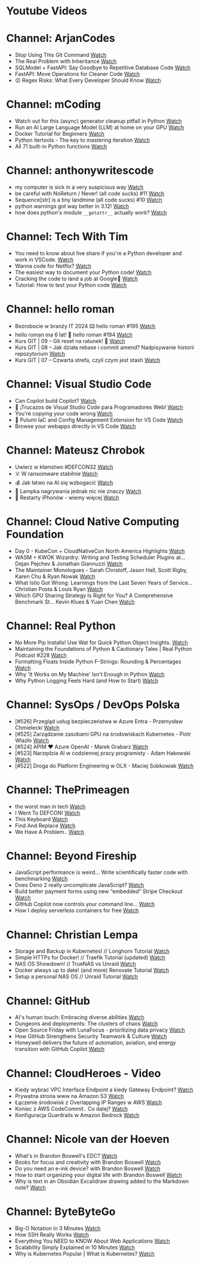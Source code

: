 
Youtube Videos
==============

# Channel: ArjanCodes
  
 - Stop Using This Git Command  [Watch](https://youtu.be/CEaWanW-7cM)  
 - The Real Problem with Inheritance  [Watch](https://youtu.be/M8myswQlF1M)  
 - SQLModel + FastAPI: Say Goodbye to Repetitive Database Code  [Watch](https://youtu.be/GONyd0CUrPc)  
 - FastAPI: Move Operations for Cleaner Code  [Watch](https://youtu.be/Oq8Pp3M7CUQ)  
 - 😣 Regex Risks: What Every Developer Should Know  [Watch](https://youtu.be/nNOvX7Ajscs)
# Channel: mCoding
  
 - Watch out for this (async) generator cleanup pitfall in Python  [Watch](https://youtu.be/N56Jrqc7SBk)  
 - Run an AI Large Language Model (LLM) at home on your GPU  [Watch](https://youtu.be/RejIVgfER-4)  
 - Docker Tutorial for Beginners  [Watch](https://youtu.be/b0HMimUb4f0)  
 - Python itertools - The key to mastering iteration  [Watch](https://youtu.be/1p7xa_BHYDs)  
 - All 71 built-in Python functions  [Watch](https://youtu.be/7Qu_KXc7xSI)
# Channel: anthonywritescode
  
 - my computer is sick in a very suspicious way  [Watch](https://youtu.be/l-RjeirBNMQ)  
 - be careful with NoReturn / Never! (all code sucks) #11  [Watch](https://youtu.be/WuXRn3euN8k)  
 - Sequence[str] is a tiny landmine (all code sucks) #10  [Watch](https://youtu.be/f0zD9d7kBrU)  
 - python warnings got way better in 3.12!  [Watch](https://youtu.be/Ljfn4x8t3Ow)  
 - how does python's module `__getattr__` actually work?  [Watch](https://youtu.be/K1-wYUSQoF8)
# Channel: Tech With Tim
  
 - You need to know about live share if you're a Python developer and work in VSCode.  [Watch](https://youtu.be/a3VFs6KusUc)  
 - Wanna code for Netflix?  [Watch](https://youtu.be/d-mT0I96qhI)  
 - The easiest way to document your Python code!  [Watch](https://youtu.be/ARn7fbLaSAc)  
 - Cracking the code to land a job at Google👀  [Watch](https://youtu.be/sxSVJAfuiPU)  
 - Tutorial: How to test your Python code  [Watch](https://youtu.be/4aHxtKWBpBw)
# Channel: hello roman
  
 - Bezrobocie w branży IT 2024 ⌨️ hello roman #195  [Watch](https://youtu.be/3A0h9uNj0Z4)  
 - hello roman ma 6 lat!  🎉  hello roman #194  [Watch](https://youtu.be/2VcweF4sVRE)  
 - Kurs GIT | 09 – Git reset na ratunek! 🛟  [Watch](https://youtu.be/vri36csppEY)  
 - Kurs GIT | 08 – Jak działa rebase i commit amend? Nadpisywanie historii repozytorium  [Watch](https://youtu.be/4GKI4Gz97TE)  
 - Kurs GIT | 07 – Czwarta strefa, czyli czym jest stash  [Watch](https://youtu.be/T9n2tF60cY0)
# Channel: Visual Studio Code
  
 - Can Copilot build Copilot?  [Watch](https://youtu.be/uzz1F4Cw2bA)  
 - 🔴 ¡Trucazos de Visual Studio Code para Programadores Web!  [Watch](https://youtu.be/UdIcAdQtiws)  
 - You're copying your code wrong  [Watch](https://youtu.be/2dR_u_Nhb-Y)  
 - 🔴 Pulumi IaC and Config Management Extension for VS Code  [Watch](https://youtu.be/rRsnk1sv_xE)  
 - Browse your webapps directly in VS Code  [Watch](https://youtu.be/ibZulGLXGf8)
# Channel: Mateusz Chrobok
  
 - Uwierz w kłamstwo #DEFCON32  [Watch](https://youtu.be/SImGw8kfrj4)  
 - ☠️ W ransomware stabilnie  [Watch](https://youtu.be/EiLb5RsG7to)  
 - 💰 Jak łatwo na AI się wzbogacić  [Watch](https://youtu.be/tyu5jiWZOMo)  
 - 📸 Lampka nagrywania jednak nic nie znaczy  [Watch](https://youtu.be/FEjQsKYgwG4)  
 - 🍏 Restarty iPhonów - wiemy więcej  [Watch](https://youtu.be/UD7bR2NM_-w)
# Channel: Cloud Native Computing Foundation
  
 - Day 0 - KubeCon + CloudNativeCon North America Highlights  [Watch](https://youtu.be/GeRtqLoderI)  
 - WASM + KWOK Wizardry: Writing and Testing Scheduler Plugins at... Dejan Pejchev & Jonathan Giannuzzi  [Watch](https://youtu.be/O-cFJJYZkcs)  
 - The Maintainer Monologues - Sarah Christoff, Jason Hall, Scott Rigby, Karen Chu & Ryan Nowak  [Watch](https://youtu.be/Qf1_5rU-Fts)  
 - What Istio Got Wrong: Learnings from the Last Seven Years of Service... Christian Posta & Louis Ryan  [Watch](https://youtu.be/XW10IpsTmH8)  
 - Which GPU Sharing Strategy Is Right for You? A Comprehensive Benchmark St... Kevin Klues & Yuan Chen  [Watch](https://youtu.be/nOgxv_R13Dg)
# Channel: Real Python
  
 - No More Pip Installs! Use Wat for Quick Python Object Insights.  [Watch](https://youtu.be/sGo5BbImmd8)  
 - Maintaining the Foundations of Python & Cautionary Tales | Real Python Podcast #228  [Watch](https://youtu.be/bQylj1i3Rog)  
 - Formatting Floats Inside Python F-Strings: Rounding & Percentages  [Watch](https://youtu.be/7MciGRf8V3A)  
 - Why 'It Works on My Machine' Isn't Enough in Python  [Watch](https://youtu.be/RYRjd6P0e9k)  
 - Why Python Logging Feels Hard (and How to Start)  [Watch](https://youtu.be/odocrtCysCQ)
# Channel: SysOps / DevOps Polska
  
 - [#526] Przegląd usług bezpieczeństwa w Azure Entra - Przemysław Chmielecki  [Watch](https://youtu.be/SxZ-qLkTtZo)  
 - [#525] Zarządzanie zasobami GPU na środowiskach Kubernetes - Piotr Wlazło  [Watch](https://youtu.be/PrAMaA-8biY)  
 - [#524] APIM ❤️ Azure OpenAI - Marek Grabarz  [Watch](https://youtu.be/ZGX04vpvf4I)  
 - [#523] Narzędzia AI w codziennej pracy programisty - Adam Hakowski  [Watch](https://youtu.be/o3JK7REsJIM)  
 - [#522] Droga do Platform Engineering w OLX - Maciej Sobkowiak  [Watch](https://youtu.be/rQKbypWsNCI)
# Channel: ThePrimeagen
  
 - the worst man in tech  [Watch](https://youtu.be/A_XGsAl-LqY)  
 - I Went To DEFCON!  [Watch](https://youtu.be/GwcFxTuMYmU)  
 - This Keyboard  [Watch](https://youtu.be/dhuX9t2j5Hc)  
 - Find And Replace  [Watch](https://youtu.be/v2a6Nv7RSd0)  
 - We Have A Problem..  [Watch](https://youtu.be/1-0r90bm6CE)
# Channel: Beyond Fireship
  
 - JavaScript performance is weird... Write scientifically faster code with benchmarking  [Watch](https://youtu.be/_pWA4rbzvIg)  
 - Does Deno 2 really uncomplicate JavaScript?  [Watch](https://youtu.be/8IHhvkaVqVE)  
 - Build better payment forms using new “embedded” Stripe Checkout  [Watch](https://youtu.be/7WFXl4-aCxs)  
 - GitHub Copilot now controls your command line...  [Watch](https://youtu.be/P8MfgV9us4o)  
 - How I deploy serverless containers for free  [Watch](https://youtu.be/cw34KMPSt4k)
# Channel: Christian Lempa
  
 - Storage and Backup in Kubernetes! // Longhorn Tutorial  [Watch](https://youtu.be/-ImtLXcEna8)  
 - Simple HTTPs for Docker! // Traefik Tutorial (updated)  [Watch](https://youtu.be/-hfejNXqOzA)  
 - NAS OS Showdown! // TrueNAS vs Unraid  [Watch](https://youtu.be/BmpzgcslQRQ)  
 - Docker always up to date! (and more) Renovate Tutorial  [Watch](https://youtu.be/FoUE3HPorPY)  
 - Setup a personal NAS OS // Unraid Tutorial  [Watch](https://youtu.be/Y2VkyZiPaM8)
# Channel: GitHub
  
 - AI's human touch: Embracing diverse abilities  [Watch](https://youtu.be/OtOZlBSgRk4)  
 - Dungeons and deployments: The clusters of chaos  [Watch](https://youtu.be/Sylft2zTQ48)  
 - Open Source Friday with LunaFocus - prioritizing data privacy  [Watch](https://youtu.be/v0dRWqk7qzE)  
 - How GitHub Strengthens Security Teamwork & Culture  [Watch](https://youtu.be/agQdYgEbWhA)  
 - Honeywell delivers the future of automation, aviation, and energy transition with GitHub Copilot  [Watch](https://youtu.be/dFtZ3E27pqQ)
# Channel: CloudHeroes - Video
  
 - Kiedy wybrać VPC Interface Endpoint a kiedy Gateway Endpoint?  [Watch](https://youtu.be/viF5pT-HReI)  
 - Prywatna strona www na Amazon S3  [Watch](https://youtu.be/483QNc4XXBc)  
 - Łączenie środowisk z Overlapping IP Ranges w AWS  [Watch](https://youtu.be/71qb57dMMFs)  
 - Koniec z AWS CodeCommit.. Co dalej?  [Watch](https://youtu.be/fkggBFBDOVk)  
 - Konfiguracja Guardrails w Amazon Bedrock  [Watch](https://youtu.be/mVQrBKucLGM)
# Channel: Nicole van der Hoeven
  
 - What's in Brandon Boswell's EDC?  [Watch](https://youtu.be/Noswl0jCA4k)  
 - Books for focus and creativity with Brandon Boswell  [Watch](https://youtu.be/Ugc4U8Rx7RM)  
 - Do you need an e-ink device? with Brandon Boswell  [Watch](https://youtu.be/uUKPV6mWMFM)  
 - How to start organizing your digital life with Brandon Boswell  [Watch](https://youtu.be/Ykhyw3T3ICU)  
 - Why is text in an Obsidian Excalidraw drawing added to the Markdown note?  [Watch](https://youtu.be/HG5IuDIWHgY)
# Channel: ByteByteGo
  
 - Big-O Notation in 3 Minutes  [Watch](https://youtu.be/x2CRZaN2xgM)  
 - How SSH Really Works  [Watch](https://youtu.be/rlMfRa7vfO8)  
 - Everything You NEED to KNOW About Web Applications  [Watch](https://youtu.be/_higfXfhjdo)  
 - Scalability Simply Explained in 10 Minutes  [Watch](https://youtu.be/EWS_CIxttVw)  
 - Why is Kubernetes Popular | What is Kubernetes?  [Watch](https://youtu.be/lv0DdVLZuHc)